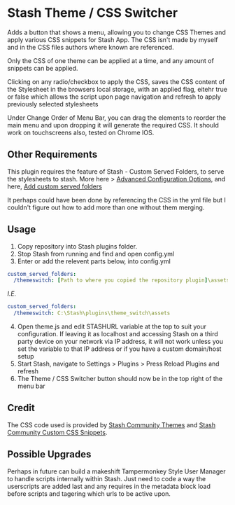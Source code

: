 # Stash Theme / CSS Switcher

Adds a button that shows a menu, allowing you to change CSS Themes and apply various CSS snippets for Stash App. The CSS isn't made by myself and in the CSS files authors where known are referenced.

Only the CSS of one theme can be applied at a time, and any amount of snippets can be applied.

Clicking on any radio/checkbox to apply the CSS, saves the CSS content of the Stylesheet in the browsers local storage, with an applied flag, eitehr true or false which allows the script upon page navigation and refresh to apply previously selected stylesheets

Under Change Order of Menu Bar, you can drag the elements to reorder the main menu and upon dropping it will generate the required CSS. It should work on touchscreens also, tested on Chrome IOS.

## Other Requirements

This plugin requires the feature of Stash - Custom Served Folders, to serve the stylesheets to stash. More here > [Advanced Configuration Options](https://github.com/stashapp/stash/wiki/Advanced-Configuration-Options), and here, [Add custom served folders](https://github.com/stashapp/stash/pull/620)

It perhaps could have been done by referencing the CSS in the yml file but I couldn't figure out how to add more than one without them merging.

## Usage

1. Copy repository into Stash plugins folder.
2. Stop Stash from running and find and open config.yml
3. Enter or add the relevent parts below, into config.yml

```yaml
custom_served_folders:
  /themeswitch: [Path to where you copied the repository plugin]\assets
```

*I.E.*

```yaml
custom_served_folders:
  /themeswitch: C:\Stash\plugins\theme_switch\assets
```

4. Open theme.js and edit STASHURL variable at the top to suit your configuration. If leaving it as localhost and accessing Stash on a third party device on your network via IP address, it will not work unless you set the variable to that IP address or if you have a custom domain/host setup
5. Start Stash, navigate to Settings > Plugins > Press Reload Plugins and refresh
6. The Theme / CSS Switcher button should now be in the top right of the menu bar

## Credit

The CSS code used is provided by [Stash Community Themes](https://docs.stashapp.cc/user-interface-ui/themes) and [Stash Community Custom CSS Snippets](https://docs.stashapp.cc/user-interface-ui/custom-css-snippets).

## Possible Upgrades

Perhaps in future can build a makeshift Tampermonkey Style User Manager to handle scripts internally within Stash. Just need to code a way the userscripts are added last and any requires in the metadata block load before scripts and tagering which urls to be active upon.
